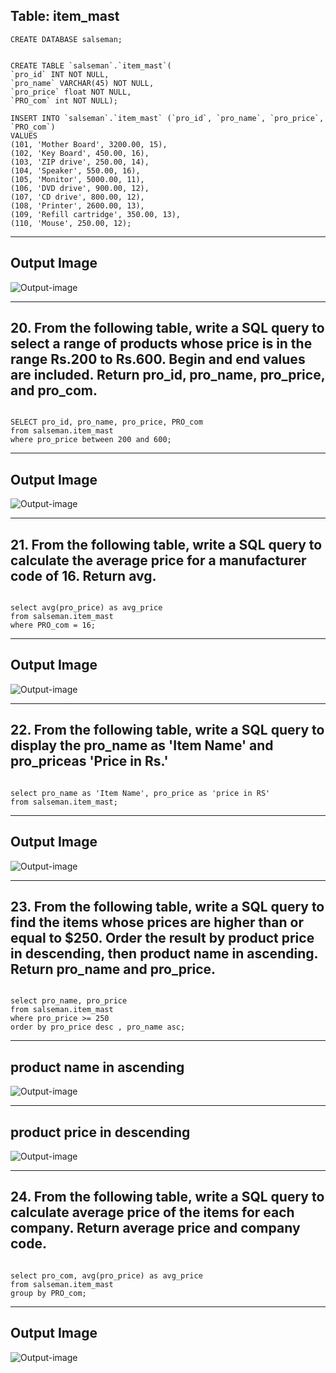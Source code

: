 ## Table: item_mast

```
CREATE DATABASE salseman;
```

```

CREATE TABLE `salseman`.`item_mast`(
`pro_id` INT NOT NULL,
`pro_name` VARCHAR(45) NOT NULL,
`pro_price` float NOT NULL,
`PRO_com` int NOT NULL);

INSERT INTO `salseman`.`item_mast` (`pro_id`, `pro_name`, `pro_price`, `PRO_com`)
VALUES
(101, 'Mother Board', 3200.00, 15),
(102, 'Key Board', 450.00, 16),
(103, 'ZIP drive', 250.00, 14),
(104, 'Speaker', 550.00, 16),
(105, 'Monitor', 5000.00, 11),
(106, 'DVD drive', 900.00, 12),
(107, 'CD drive', 800.00, 12),
(108, 'Printer', 2600.00, 13),
(109, 'Refill cartridge', 350.00, 13),
(110, 'Mouse', 250.00, 12);

```

<hr>

## Output Image

![Output-image](table.png)

<hr>

## 20. From the following table, write a SQL query to select a range of products whose price is in the range Rs.200 to Rs.600. Begin and end values are included. Return pro_id, pro_name, pro_price, and pro_com.

```

SELECT pro_id, pro_name, pro_price, PRO_com
from salseman.item_mast
where pro_price between 200 and 600;

```

<hr>

## Output Image

![Output-image](q20.png)

<hr>

## 21. From the following table, write a SQL query to calculate the average price for a manufacturer code of 16. Return avg.

```

select avg(pro_price) as avg_price
from salseman.item_mast
where PRO_com = 16;

```

<hr>

## Output Image

![Output-image](q21.png)

<hr>

## 22. From the following table, write a SQL query to display the pro_name as 'Item Name' and pro_priceas 'Price in Rs.'

```

select pro_name as 'Item Name', pro_price as 'price in RS'
from salseman.item_mast;

```

<hr>

## Output Image

![Output-image](q22.png)

<hr>

## 23. From the following table, write a SQL query to find the items whose prices are higher than or equal to $250. Order the result by product price in descending, then product name in ascending. Return pro_name and pro_price.

```

select pro_name, pro_price
from salseman.item_mast
where pro_price >= 250
order by pro_price desc , pro_name asc;

```

<hr>

## product name in ascending

![Output-image](pro_name.png)

<hr>

## product price in descending

![Output-image](pro_price.png)

<hr>

## 24. From the following table, write a SQL query to calculate average price of the items for each company. Return average price and company code.

```

select pro_com, avg(pro_price) as avg_price
from salseman.item_mast
group by PRO_com;

```

<hr>

## Output Image

![Output-image](q24.png)

```

```
